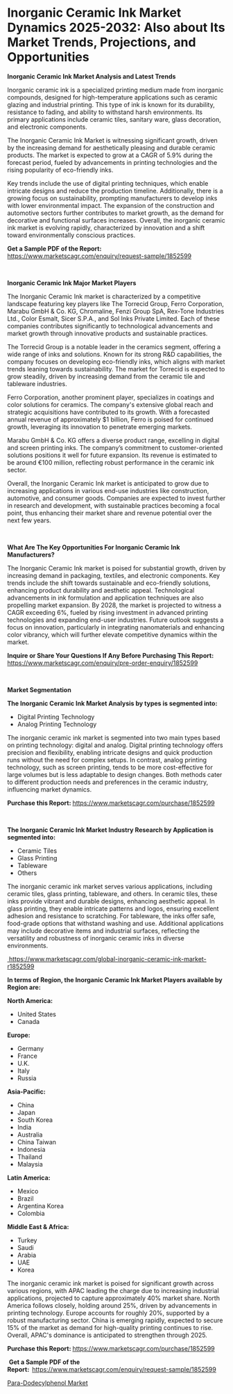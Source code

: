 <p><h1>Inorganic Ceramic Ink Market Dynamics 2025-2032: Also about Its Market Trends, Projections, and Opportunities</h1></p><p><strong>Inorganic Ceramic Ink Market Analysis and Latest Trends</strong></p>
<p><p>Inorganic ceramic ink is a specialized printing medium made from inorganic compounds, designed for high-temperature applications such as ceramic glazing and industrial printing. This type of ink is known for its durability, resistance to fading, and ability to withstand harsh environments. Its primary applications include ceramic tiles, sanitary ware, glass decoration, and electronic components.</p><p>The Inorganic Ceramic Ink Market is witnessing significant growth, driven by the increasing demand for aesthetically pleasing and durable ceramic products. The market is expected to grow at a CAGR of 5.9% during the forecast period, fueled by advancements in printing technologies and the rising popularity of eco-friendly inks. </p><p>Key trends include the use of digital printing techniques, which enable intricate designs and reduce the production timeline. Additionally, there is a growing focus on sustainability, prompting manufacturers to develop inks with lower environmental impact. The expansion of the construction and automotive sectors further contributes to market growth, as the demand for decorative and functional surfaces increases. Overall, the inorganic ceramic ink market is evolving rapidly, characterized by innovation and a shift toward environmentally conscious practices.</p></p>
<p><strong>Get a Sample PDF of the Report:&nbsp;</strong> <a href="https://www.marketscagr.com/enquiry/request-sample/1852599?utm_campaign=3095&utm_medium=2&utm_source=Github&utm_content=ia&utm_term=03042025&utm_id=inorganic-ceramic-ink">https://www.marketscagr.com/enquiry/request-sample/1852599</a></p>
<p>&nbsp;</p>
<p><strong>Inorganic Ceramic Ink Major Market Players</strong></p>
<p><p>The Inorganic Ceramic Ink market is characterized by a competitive landscape featuring key players like The Torrecid Group, Ferro Corporation, Marabu GmbH & Co. KG, Chromaline, Fenzi Group SpA, Rex-Tone Industries Ltd., Color Esmalt, Sicer S.P.A., and Sol Inks Private Limited. Each of these companies contributes significantly to technological advancements and market growth through innovative products and sustainable practices.</p><p>The Torrecid Group is a notable leader in the ceramics segment, offering a wide range of inks and solutions. Known for its strong R&D capabilities, the company focuses on developing eco-friendly inks, which aligns with market trends leaning towards sustainability. The market for Torrecid is expected to grow steadily, driven by increasing demand from the ceramic tile and tableware industries.</p><p>Ferro Corporation, another prominent player, specializes in coatings and color solutions for ceramics. The company's extensive global reach and strategic acquisitions have contributed to its growth. With a forecasted annual revenue of approximately $1 billion, Ferro is poised for continued growth, leveraging its innovation to penetrate emerging markets.</p><p>Marabu GmbH & Co. KG offers a diverse product range, excelling in digital and screen printing inks. The company’s commitment to customer-oriented solutions positions it well for future expansion. Its revenue is estimated to be around €100 million, reflecting robust performance in the ceramic ink sector.</p><p>Overall, the Inorganic Ceramic Ink market is anticipated to grow due to increasing applications in various end-use industries like construction, automotive, and consumer goods. Companies are expected to invest further in research and development, with sustainable practices becoming a focal point, thus enhancing their market share and revenue potential over the next few years.</p></p>
<p>&nbsp;</p>
<p><strong>What Are The Key Opportunities For Inorganic Ceramic Ink Manufacturers?</strong></p>
<p><p>The Inorganic Ceramic Ink market is poised for substantial growth, driven by increasing demand in packaging, textiles, and electronic components. Key trends include the shift towards sustainable and eco-friendly solutions, enhancing product durability and aesthetic appeal. Technological advancements in ink formulation and application techniques are also propelling market expansion. By 2028, the market is projected to witness a CAGR exceeding 6%, fueled by rising investment in advanced printing technologies and expanding end-user industries. Future outlook suggests a focus on innovation, particularly in integrating nanomaterials and enhancing color vibrancy, which will further elevate competitive dynamics within the market.</p></p>
<p><strong>Inquire or Share Your Questions If Any Before Purchasing This Report:</strong> <a href="https://www.marketscagr.com/enquiry/pre-order-enquiry/1852599?utm_campaign=3095&utm_medium=2&utm_source=Github&utm_content=ia&utm_term=03042025&utm_id=inorganic-ceramic-ink">https://www.marketscagr.com/enquiry/pre-order-enquiry/1852599</a></p>
<p>&nbsp;</p>
<p><strong>Market Segmentation</strong></p>
<p><strong>The Inorganic Ceramic Ink Market Analysis by types is segmented into:</strong></p>
<p><ul><li>Digital Printing Technology</li><li>Analog Printing Technology</li></ul></p>
<p><p>The inorganic ceramic ink market is segmented into two main types based on printing technology: digital and analog. Digital printing technology offers precision and flexibility, enabling intricate designs and quick production runs without the need for complex setups. In contrast, analog printing technology, such as screen printing, tends to be more cost-effective for large volumes but is less adaptable to design changes. Both methods cater to different production needs and preferences in the ceramic industry, influencing market dynamics.</p></p>
<p><strong>Purchase this Report:&nbsp;</strong><a href="https://www.marketscagr.com/purchase/1852599?utm_campaign=3095&utm_medium=2&utm_source=Github&utm_content=ia&utm_term=03042025&utm_id=inorganic-ceramic-ink">https://www.marketscagr.com/purchase/1852599</a></p>
<p>&nbsp;</p>
<p><strong>The Inorganic Ceramic Ink Market Industry Research by Application is segmented into:</strong></p>
<p><ul><li>Ceramic Tiles</li><li>Glass Printing</li><li>Tableware</li><li>Others</li></ul></p>
<p><p>The inorganic ceramic ink market serves various applications, including ceramic tiles, glass printing, tableware, and others. In ceramic tiles, these inks provide vibrant and durable designs, enhancing aesthetic appeal. In glass printing, they enable intricate patterns and logos, ensuring excellent adhesion and resistance to scratching. For tableware, the inks offer safe, food-grade options that withstand washing and use. Additional applications may include decorative items and industrial surfaces, reflecting the versatility and robustness of inorganic ceramic inks in diverse environments.</p></p>
<p><a href="https://www.marketscagr.com/global-inorganic-ceramic-ink-market-r1852599?utm_campaign=3095&utm_medium=2&utm_source=Github&utm_content=ia&utm_term=03042025&utm_id=inorganic-ceramic-ink">&nbsp;https://www.marketscagr.com/global-inorganic-ceramic-ink-market-r1852599</a></p>
<p><strong>In terms of Region, the Inorganic Ceramic Ink Market Players available by Region are:</strong></p>
<p>
    <p> <strong> North America: </strong>
        <ul>
            <li>United States</li>
            <li>Canada</li>
        </ul>
        </p> 
    <p> <strong> Europe: </strong>
        <ul>
            <li>Germany</li>
            <li>France</li>
            <li>U.K.</li>
            <li>Italy</li>
            <li>Russia</li>
        </ul>
        </p> 
    <p> <strong> Asia-Pacific: </strong>
        <ul>
            <li>China</li>
            <li>Japan</li>
            <li>South Korea</li>
            <li>India</li>
            <li>Australia</li>
            <li>China Taiwan</li>
            <li>Indonesia</li>
            <li>Thailand</li>
            <li>Malaysia</li>
        </ul>
        </p> 
    <p> <strong> Latin America: </strong>
        <ul>
            <li>Mexico</li>
            <li>Brazil</li>
            <li>Argentina Korea</li>
            <li>Colombia</li>
        </ul>
        </p> 
    <p> <strong> Middle East & Africa: </strong>
        <ul>
            <li>Turkey</li>
            <li>Saudi</li>
            <li>Arabia</li>
            <li>UAE</li>
            <li>Korea</li>
        </ul>
    </p>
    </p>
<p><p>The inorganic ceramic ink market is poised for significant growth across various regions, with APAC leading the charge due to increasing industrial applications, projected to capture approximately 40% market share. North America follows closely, holding around 25%, driven by advancements in printing technology. Europe accounts for roughly 20%, supported by a robust manufacturing sector. China is emerging rapidly, expected to secure 15% of the market as demand for high-quality printing continues to rise. Overall, APAC's dominance is anticipated to strengthen through 2025.</p></p>
<p><strong>Purchase this Report: </strong><a href="https://www.marketscagr.com/purchase/1852599?utm_campaign=3095&utm_medium=2&utm_source=Github&utm_content=ia&utm_term=03042025&utm_id=inorganic-ceramic-ink">https://www.marketscagr.com/purchase/1852599</a></p>
<p>&nbsp;<strong>Get a Sample PDF of the Report:&nbsp;&nbsp;</strong><a href="https://www.marketscagr.com/enquiry/request-sample/1852599?utm_campaign=3095&utm_medium=2&utm_source=Github&utm_content=ia&utm_term=03042025&utm_id=inorganic-ceramic-ink">https://www.marketscagr.com/enquiry/request-sample/1852599</a></p>
<p><strong></strong></p>
<p><p><a href="https://github.com/muhjanaidu/Market-Research-Report-List-1/blob/main/para-dodecylphenol-market.md?utm_campaign=3095&utm_medium=2&utm_source=Github&utm_content=ia&utm_term=03042025&utm_id=inorganic-ceramic-ink">Para-Dodecylphenol Market</a></p></p>